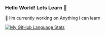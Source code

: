 ### Hello World! Lets Learn 👋

<!--
**Appdev33/Appdev33** is a ✨ _special_ ✨ repository because its `README.md` (this file) appears on your GitHub profile.

Here are some ideas to get you started:

 
  
  
- 🌱 I’m currently learning ...
- 👯 I’m looking to collaborate on ...
- 🤔 I’m looking for help with ...
- 💬 Ask me about ...
- 📫 How to reach me: ...
- 😄 Pronouns: ...
- ⚡ Fun fact: ...-->

 🔭 I’m currently working on Anything i can learn



<!--
[![My GitHub Stats](https://github-readme-stats.vercel.app/api/?username=Appdev33&count_private=true&theme=tokyonight&showicons=true)]()-->
[![My GitHub Language Stats](https://github-readme-stats.vercel.app/api/top-langs/?username=Appdev33&langs_count=5&theme=tokyonight)]()
